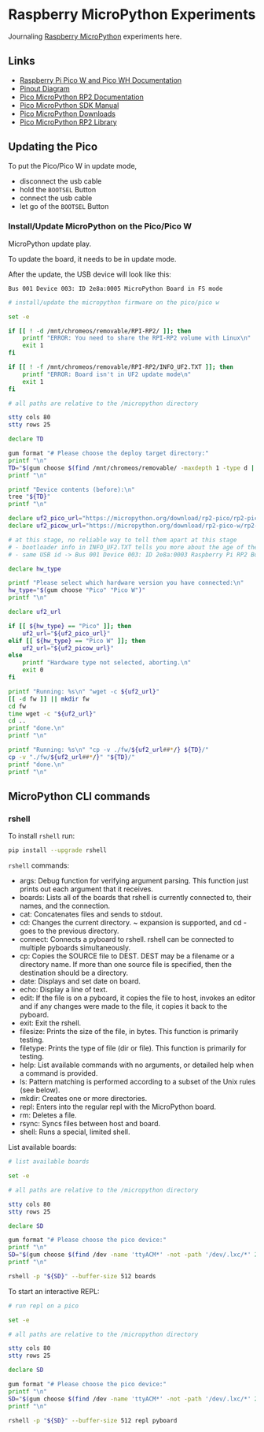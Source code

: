 # Raspberry MicroPython Experiments

Journaling [Raspberry MicroPython](https://www.raspberrypi.com/documentation/microcontrollers/micropython.html) experiments here.

## Links

- [Raspberry Pi Pico W and Pico WH Documentation](https://www.raspberrypi.com/documentation/microcontrollers/raspberry-pi-pico.html)
- [Pinout Diagram](https://datasheets.raspberrypi.com/pico/Pico-R3-A4-Pinout.pdf)
- [Pico MicroPython RP2 Documentation](https://docs.micropython.org/en/latest/rp2/quickref.html)
- [Pico MicroPython SDK Manual](https://datasheets.raspberrypi.com/pico/raspberry-pi-pico-python-sdk.pdf)
- [Pico MicroPython Downloads](https://micropython.org/download/?vendor=Raspberry%20Pi)
- [Pico MicroPython RP2 Library](https://docs.micropython.org/en/latest/library/rp2.html)

## Updating the Pico

To put the Pico/Pico W in update mode,

- disconnect the usb cable
- hold the `BOOTSEL` Button
- connect the usb cable
- let go of the `BOOTSEL` Button

### Install/Update MicroPython on the Pico/Pico W

MicroPython update play.

To update the board, it needs to be in update mode.

After the update, the USB device will look like this:

```text
Bus 001 Device 003: ID 2e8a:0005 MicroPython Board in FS mode
```

```bash { background=false category=micropython-setup closeTerminalOnSuccess=true excludeFromRunAll=true interactive=true interpreter=bash name=micropython-fw-install promptEnv=true terminalRows=25 }
# install/update the micropython firmware on the pico/pico w

set -e

if [[ ! -d /mnt/chromeos/removable/RPI-RP2/ ]]; then
    printf "ERROR: You need to share the RPI-RP2 volume with Linux\n"
    exit 1
fi

if [[ ! -f /mnt/chromeos/removable/RPI-RP2/INFO_UF2.TXT ]]; then
    printf "ERROR: Board isn't in UF2 update mode\n"
    exit 1
fi

# all paths are relative to the /micropython directory

stty cols 80
stty rows 25

declare TD

gum format "# Please choose the deploy target directory:"
printf "\n"
TD="$(gum choose $(find /mnt/chromeos/removable/ -maxdepth 1 -type d | grep -v -E '^/mnt/chromeos/removable/$'))"
printf "\n"

printf "Device contents (before):\n"
tree "${TD}"
printf "\n"

declare uf2_pico_url="https://micropython.org/download/rp2-pico/rp2-pico-latest.uf2"
declare uf2_picow_url="https://micropython.org/download/rp2-pico-w/rp2-pico-w-latest.uf2"

# at this stage, no reliable way to tell them apart at this stage
# - bootloader info in INFO_UF2.TXT tells you more about the age of the board than the type
# - same USB id -> Bus 001 Device 003: ID 2e8a:0003 Raspberry Pi RP2 Boot

declare hw_type

printf "Please select which hardware version you have connected:\n"
hw_type="$(gum choose "Pico" "Pico W")"
printf "\n"

declare uf2_url

if [[ ${hw_type} == "Pico" ]]; then
    uf2_url="${uf2_pico_url}"
elif [[ ${hw_type} == "Pico W" ]]; then
    uf2_url="${uf2_picow_url}"
else
    printf "Hardware type not selected, aborting.\n"
    exit 0
fi

printf "Running: %s\n" "wget -c ${uf2_url}"
[[ -d fw ]] || mkdir fw
cd fw
time wget -c "${uf2_url}"
cd ..
printf "done.\n"
printf "\n"

printf "Running: %s\n" "cp -v ./fw/${uf2_url##*/} ${TD}/"
cp -v "./fw/${uf2_url##*/}" "${TD}/"
printf "done.\n"
printf "\n"
```

## MicroPython CLI commands

### rshell

To install `rshell` run:

```bash { background=false category=micropython-setup closeTerminalOnSuccess=true excludeFromRunAll=true interactive=true interpreter=bash name=micropython-install-rshell promptEnv=true terminalRows=25 }
pip install --upgrade rshell
```

`rshell` commands:

- args: Debug function for verifying argument parsing. This function just prints out each argument that it receives.
- boards: Lists all of the boards that rshell is currently connected to, their names, and the connection.
- cat: Concatenates files and sends to stdout.
- cd: Changes the current directory. ~ expansion is supported, and cd - goes to the previous directory.
- connect: Connects a pyboard to rshell. rshell can be connected to multiple pyboards simultaneously.
- cp: Copies the SOURCE file to DEST. DEST may be a filename or a directory name. If more than one source file is specified, then the destination should be a directory.
- date: Displays and set date on board.
- echo: Display a line of text.
- edit: If the file is on a pyboard, it copies the file to host, invokes an editor and if any changes were made to the file, it copies it back to the pyboard.
- exit: Exit the rshell.
- filesize: Prints the size of the file, in bytes. This function is primarily testing.
- filetype: Prints the type of file (dir or file). This function is primarily for testing.
- help: List available commands with no arguments, or detailed help when a command is provided.
- ls: Pattern matching is performed according to a subset of the Unix rules (see below).
- mkdir: Creates one or more directories.
- repl: Enters into the regular repl with the MicroPython board.
- rm: Deletes a file.
- rsync: Syncs files between host and board.
- shell: Runs a special, limited shell.

List available boards:

```bash { background=false category=micropython-rshell closeTerminalOnSuccess=true excludeFromRunAll=true interactive=true interpreter=bash name=micropython-rshell-list promptEnv=true terminalRows=25 }
# list available boards

set -e

# all paths are relative to the /micropython directory

stty cols 80
stty rows 25

declare SD

gum format "# Please choose the pico device:"
printf "\n"
SD="$(gum choose $(find /dev -name 'ttyACM*' -not -path '/dev/.lxc/*' 2>/dev/null | sort -V))"
printf "\n"

rshell -p "${SD}" --buffer-size 512 boards
```

To start an interactive REPL:

```bash { background=false category=micropython-rshell closeTerminalOnSuccess=true excludeFromRunAll=true interactive=true interpreter=bash name=micropython-rshell-repl promptEnv=true terminalRows=25 }
# run repl on a pico

set -e

# all paths are relative to the /micropython directory

stty cols 80
stty rows 25

declare SD

gum format "# Please choose the pico device:"
printf "\n"
SD="$(gum choose $(find /dev -name 'ttyACM*' -not -path '/dev/.lxc/*' 2>/dev/null | sort -V))"
printf "\n"

rshell -p "${SD}" --buffer-size 512 repl pyboard
```
